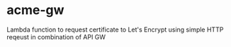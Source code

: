 # acme-gw

Lambda function to request certificate to Let's Encrypt using simple HTTP reqeust in combination of API GW